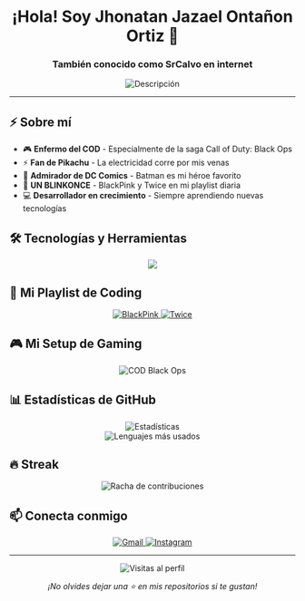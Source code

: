 <h1 align="center">¡Hola! Soy Jhonatan Jazael Ontañon Ortiz 👋</h1>
<h3 align="center">También conocido como <b>SrCalvo</b> en internet</h3>

<p align="center">
  <img src="https://readme-typing-svg.herokuapp.com?font=Fira+Code&pause=1000&color=FFD700&center=true&vCenter=true&width=435&lines=Desarrollador+por+pasión;Fan+de+Pikachu+y+Batman;Amante+de+BlackPink+y+Twice;Jugador+de+COD+Black+Ops" alt="Descripción" />
</p>

---

## ⚡ Sobre mí

- 🎮 **Enfermo del COD** - Especialmente de la saga Call of Duty: Black Ops
- ⚡ **Fan de Pikachu** - La electricidad corre por mis venas
- 🦇 **Admirador de DC Comics** - Batman es mi héroe favorito
- 🎵 **UN BLINKONCE** - BlackPink y Twice en mi playlist diaria
- 💻 **Desarrollador en crecimiento** - Siempre aprendiendo nuevas tecnologías

## 🛠️ Tecnologías y Herramientas

<p align="center">
  <img src="https://skillicons.dev/icons?i=js,html,css,react,nodejs,git,github,vscode&theme=dark" />
</p>

## 🎵 Mi Playlist de Coding

<p align="center">
  <a href="https://open.spotify.com/playlist/37i9dQZF1DX8kP0ioXjxIA?si=afcf3fd37cd64cec" target="_blank">
    <img src="https://img.shields.io/badge/BlackPink-FF69B4?style=for-the-badge&logo=spotify&logoColor=white" alt="BlackPink" />
  </a>
  <a href="https://open.spotify.com/playlist/37i9dQZF1DX6GwdWRQMQpq?si=JnZ4p4fGTi2X-7Kk4p3p7g](https://open.spotify.com/playlist/37i9dQZF1DWYlCv3D85m6m?si=3abd244f8ac24e6a" target="_blank">
    <img src="https://img.shields.io/badge/Twice-9B59B6?style=for-the-badge&logo=spotify&logoColor=white" alt="Twice" />
  </a>
</p>

## 🎮 Mi Setup de Gaming

<p align="center">
  <img src="https://img.shields.io/badge/Call_of_Duty_Black_Ops-000000?style=for-the-badge&logo=callofduty&logoColor=white" alt="COD Black Ops" />
</p>

## 📊 Estadísticas de GitHub

<p align="center">
  <img src="https://github-readme-stats.vercel.app/api?username=SrCalvo&show_icons=true&theme=radical" alt="Estadísticas" />
  <br>
  <img src="https://github-readme-stats.vercel.app/api/top-langs/?username=SrCalvo&layout=compact&theme=radical" alt="Lenguajes más usados" />
</p>

## 🔥 Streak

<p align="center">
  <img src="https://github-readme-streak-stats.herokuapp.com/?user=SrCalvo&theme=radical" alt="Racha de contribuciones" />
</p>

## 📫 Conecta conmigo

<p align="center">
  <a href="j.jazael11@hotmail.com">
    <img src="https://img.shields.io/badge/Gmail-D14836?style=for-the-badge&logo=gmail&logoColor=white" alt="Gmail" />
<a href="https://www.instagram.com/jazael_ontanon" target="_blank">
  <img src="https://img.shields.io/badge/Instagram-E1306C?style=for-the-badge&logo=instagram&logoColor=white" alt="Instagram" />
</a>

</p>

---

<p align="center">
  <img src="https://komarev.com/ghpvc/?username=SrCalvo&color=blueviolet&style=flat" alt="Visitas al perfil" />
</p>

<p align="center">
  <i>¡No olvides dejar una ⭐ en mis repositorios si te gustan!</i>
</p>
